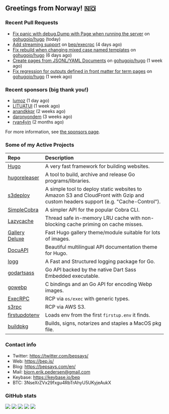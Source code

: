 ## Greetings from Norway! 🇳🇴

### Recent Pull Requests

- [Fix panic with debug.Dump with Page when running the server](https://github.com/gohugoio/hugo/pull/12313) on [gohugoio/hugo](https://github.com/gohugoio/hugo) (today)
- [Add streaming support](https://github.com/bep/execrpc/pull/5) on [bep/execrpc](https://github.com/bep/execrpc) (4 days ago)
- [Fix rebuild when changing mixed case named templates](https://github.com/gohugoio/hugo/pull/12287) on [gohugoio/hugo](https://github.com/gohugoio/hugo) (6 days ago)
- [Create pages from JSONL/YAML Documents](https://github.com/gohugoio/hugo/pull/12283) on [gohugoio/hugo](https://github.com/gohugoio/hugo) (1 week ago)
- [Fix regression for outputs defined in front matter for term pages](https://github.com/gohugoio/hugo/pull/12280) on [gohugoio/hugo](https://github.com/gohugoio/hugo) (1 week ago)

### Recent sponsors (big thank you!)

- [lumoz](https://github.com/lumoz) (1 day ago)
- [LITUATUI](https://github.com/LITUATUI) (1 week ago)
- [anandkkpr](https://github.com/anandkkpr) (2 weeks ago)
- [daronyondem](https://github.com/daronyondem) (3 weeks ago)
- [ryan4yin](https://github.com/ryan4yin) (2 months ago)

For more information, see [the sponsors page](https://github.com/sponsors/bep/).

### Some of my Active Projects

| Repo  | Description |
| :---------------------------------------- | :------------------------------------------- |
| [Hugo](https://github.com/gohugoio/hugo)|A very fast framework for building websites. |
| [hugoreleaser](https://github.com/gohugoio/hugoreleaser)| A tool to build, archive and release Go programs/libraries.  |
| [s3deploy](https://github.com/bep/s3deploy)| A simple tool to deploy static websites to Amazon S3 and CloudFront with Gzip and custom headers support (e.g. "Cache-Control").|
| [SimpleCobra](https://github.com/bep/simplecobra)|A simpler API for the popular Cobra CLI.|
| [Lazycache](https://github.com/bep/lazycache)| Thread safe in-memory LRU cache with non-blocking cache priming on cache misses.  |
| [Gallery Deluxe](https://github.com/bep/gallerydeluxe)|Fast Hugo gallery theme/module suitable for lots of images.  |
| [DocuAPI](https://github.com/bep/docuapi)| Beautiful multilingual API documentation theme for Hugo.  |
| [logg](https://github.com/bep/logg)| A Fast and Structured logging package for Go.  |
| [godartsass](https://github.com/bep/godartsass)| Go API backed by the native Dart Sass Embedded executable. |
| [gowebp](https://github.com/bep/gowebp)|C bindings and an Go API for encoding Webp images. |
| [ExecRPC](https://github.com/bep/execrpc)|RCP via `os/exec` with generic types.  |
| [s3rpc](https://github.com/bep/s3rpc)|RCP via AWS S3.|
| [firstupdotenv](https://github.com/bep/firstupdotenv)|Loads env from the first `firstup.env` it finds. |
| [buildpkg](https://github.com/bep/buildpkg)| Builds, signs, notarizes and staples a MacOS pkg file. |

### Contact info
- Twitter: https://twitter.com/bepsays/
- Web: https://bep.is/
- Blog: https://bepsays.com/en/
- Mail: bjorn.erik.pedersen@gmail.com
- Keybase: https://keybase.io/bep
- BTC: 3NseXrZVx29fxgu4RbTrAhyU5UKyjeAukX


### GitHub stats

![](https://github-profile-summary-cards.vercel.app/api/cards/profile-details?username=bep&theme=github)
![](https://github-profile-summary-cards.vercel.app/api/cards/repos-per-language?username=bep&theme=github)
![](https://github-profile-summary-cards.vercel.app/api/cards/most-commit-language?username=bep&theme=github)
![](https://github-profile-summary-cards.vercel.app/api/cards/stats?username=bep&theme=github)
![](https://github-profile-summary-cards.vercel.app/api/cards/productive-time?username=bep&theme=github)
